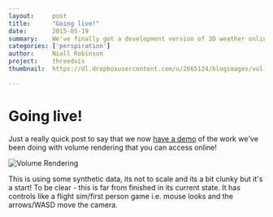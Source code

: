 ```yaml
---
layout:     post
title:      "Going live!"
date:       2015-05-19
summary:    We've finally got a development version of 3D weather online
categories: ['perspiration']
author: 	Niall Robinson
project:    threedvis
thumbnail:  https://dl.dropboxusercontent.com/u/2665124/blogimages/vol-rend-screenshot.png

---
```


Going live!
===========	

Just a really quick post to say that we now [have a demo](https://met-office-lab.github.io/volume-rendering/viewer.html) of the work we've been doing with volume rendering that you can access online!

![Volume Rendering](https://dl.dropboxusercontent.com/u/2665124/blogimages/vol-rend-screenshot.png)

This is using some synthetic data, its not to scale and its a bit clunky but it's a start! To be clear - this is far from finished in its current state. It has controls like a flight sim/first person game i.e. mouse looks and the arrows/WASD move the camera.

